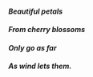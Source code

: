 #### *Beautiful petals*
#### *From cherry blossoms*
#### *Only go as far*
#### *As wind lets them.*
